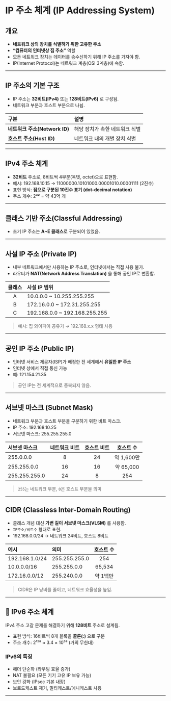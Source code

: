 # IP 주소 체계 (IP Addressing System)

## 개요

- **네트워크 상의 장치를 식별하기 위한 고유한 주소**
- **“컴퓨터의 인터넷상 집 주소”** 역할
- 모든 네트워크 장치는 데이터를 송수신하기 위해 IP 주소를 가져야 함.
- IP(Internet Protocol)는 네트워크 계층(OSI 3계층)에 속함.

---

## IP 주소의 기본 구조

- IP 주소는 **32비트(IPv4)** 또는 **128비트(IPv6)** 로 구성됨.
- 네트워크 부분과 호스트 부분으로 나뉨.

| 구분 | 설명 |
|:--|:--|
| **네트워크 주소(Network ID)** | 해당 장치가 속한 네트워크 식별 |
| **호스트 주소(Host ID)** | 네트워크 내의 개별 장치 식별 |

---

## IPv4 주소 체계

- **32비트** 주소로, 8비트씩 4부분(옥텟, octet)으로 표현함.
- 예시: 192.168.10.15 → 11000000.10101000.00001010.00001111 (2진수)
- 표현 방식: **점으로 구분된 10진수 표기 (dot-decimal notation)**  
- 주소 개수: 2³² = 약 43억 개

---

## 클래스 기반 주소(Classful Addressing)

- 초기 IP 주소는 **A~E 클래스**로 구분되어 있었음.  

---

## 사설 IP 주소 (Private IP)

- 내부 네트워크에서만 사용하는 IP 주소로, 인터넷에서는 직접 사용 불가.  
- 라우터가 **NAT(Network Address Translation)** 을 통해 공인 IP로 변환함.

| 클래스 | 사설 IP 범위 |
|:--:|:--|
| A | 10.0.0.0 ~ 10.255.255.255 |
| B | 172.16.0.0 ~ 172.31.255.255 |
| C | 192.168.0.0 ~ 192.168.255.255 |

> 예시: 집 와이파이 공유기 → 192.168.x.x 형태 사용

---

## 공인 IP 주소 (Public IP)

- 인터넷 서비스 제공자(ISP)가 배정한 전 세계에서 **유일한 IP 주소**
- 인터넷 상에서 직접 통신 가능
- 예: 121.154.21.35

> 공인 IP는 전 세계적으로 중복되지 않음.

---

## 서브넷 마스크 (Subnet Mask)

- 네트워크 부분과 호스트 부분을 구분하기 위한 비트 마스크.
- IP 주소: 192.168.10.25
- 서브넷 마스크: 255.255.255.0


| 서브넷 마스크 | 네트워크 비트 | 호스트 비트 | 호스트 수 |
|:--|:--:|:--:|:--:|
| 255.0.0.0 | 8 | 24 | 약 1,600만 |
| 255.255.0.0 | 16 | 16 | 약 65,000 |
| 255.255.255.0 | 24 | 8 | 254 |

> `255`는 네트워크 부분, `0`은 호스트 부분을 의미

---

## CIDR (Classless Inter-Domain Routing)

- 클래스 개념 대신 **가변 길이 서브넷 마스크(VLSM)** 를 사용함.
- `IP주소/비트수` 형태로 표현.
- 192.168.0.0/24 → 네트워크 24비트, 호스트 8비트


| 예시 | 의미 | 호스트 수 |
|:--|:--|:--:|
| 192.168.1.0/24 | 255.255.255.0 | 254 |
| 10.0.0.0/16 | 255.255.0.0 | 65,534 |
| 172.16.0.0/12 | 255.240.0.0 | 약 1백만 |

> CIDR은 IP 낭비를 줄이고, 네트워크 효율성을 높임.

---

## 📡 IPv6 주소 체계

IPv4 주소 고갈 문제를 해결하기 위해 **128비트** 주소로 설계됨.

- 표현 방식: 16비트씩 8개 블록을 **콜론(:)** 으로 구분  
- 주소 개수: 2¹²⁸ ≈ 3.4 × 10³⁸ (거의 무한대)

### IPv6의 특징
- 헤더 단순화 (라우팅 효율 증가)
- NAT 불필요 (모든 기기 고유 IP 보유 가능)
- 보안 강화 (IPsec 기본 내장)
- 브로드캐스트 제거, 멀티캐스트/애니캐스트 사용

---